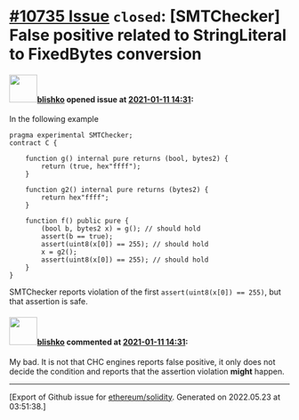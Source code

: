 # [\#10735 Issue](https://github.com/ethereum/solidity/issues/10735) `closed`: [SMTChecker] False positive related to StringLiteral to FixedBytes conversion

#### <img src="https://avatars.githubusercontent.com/u/16404346?v=4" width="50">[blishko](https://github.com/blishko) opened issue at [2021-01-11 14:31](https://github.com/ethereum/solidity/issues/10735):

In the following example
```
pragma experimental SMTChecker;
contract C {

    function g() internal pure returns (bool, bytes2) {
        return (true, hex"ffff");
    }

    function g2() internal pure returns (bytes2) {
        return hex"ffff";
    }

    function f() public pure {
        (bool b, bytes2 x) = g(); // should hold
        assert(b == true);
        assert(uint8(x[0]) == 255); // should hold
        x = g2();
        assert(uint8(x[0]) == 255); // should hold
    }
}
```

SMTChecker reports violation of the first `assert(uint8(x[0]) == 255)`, but that assertion is safe.


#### <img src="https://avatars.githubusercontent.com/u/16404346?v=4" width="50">[blishko](https://github.com/blishko) commented at [2021-01-11 14:31](https://github.com/ethereum/solidity/issues/10735#issuecomment-758723338):

My bad. It is not that CHC engines reports false positive, it only does not decide the condition and reports that the assertion violation **might** happen.


-------------------------------------------------------------------------------



[Export of Github issue for [ethereum/solidity](https://github.com/ethereum/solidity). Generated on 2022.05.23 at 03:51:38.]
